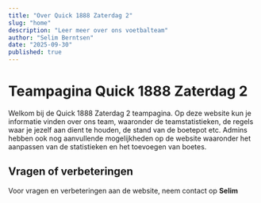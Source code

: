 ```yaml
---
title: "Over Quick 1888 Zaterdag 2"
slug: "home"
description: "Leer meer over ons voetbalteam"
author: "Selim Berntsen"
date: "2025-09-30"
published: true
---
```


# Teampagina Quick 1888 Zaterdag 2

Welkom bij de Quick 1888 Zaterdag 2 teampagina. Op deze website kun je informatie vinden over ons team, waaronder de teamstatistieken, de regels waar je jezelf aan dient te houden, de stand van de boetepot etc. Admins hebben ook nog aanvullende mogelijkheden op de website waaronder het aanpassen van de statistieken en het toevoegen van boetes.


## Vragen of verbeteringen

Voor vragen en verbeteringen aan de website, neem contact op **Selim**
